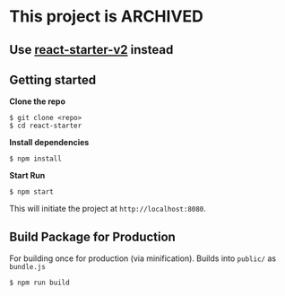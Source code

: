 # This project is ARCHIVED
## Use [react-starter-v2](https://github.com/drac/react-starter-v2) instead






## Getting started

**Clone the repo**

```
$ git clone <repo>
$ cd react-starter
```

**Install dependencies**

```
$ npm install
```

**Start Run**

```
$ npm start
```
This will initiate the project at `http://localhost:8080`.

## Build Package for Production

For building once for production (via minification).
Builds into `public/` as `bundle.js`

```
$ npm run build
```
